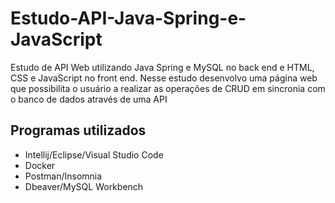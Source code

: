# Estudo-API-Java-Spring-e-JavaScript
Estudo de API Web utilizando Java Spring e MySQL no back end e HTML, CSS e JavaScript no front end.
Nesse estudo desenvolvo uma página web que possibilita o usuário a realizar as operações de CRUD em sincronia com o banco de dados através de uma API

## Programas utilizados
* Intellij/Eclipse/Visual Studio Code
* Docker
* Postman/Insomnia
* Dbeaver/MySQL Workbench
